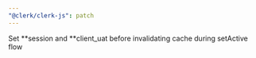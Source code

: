 ```yaml
---
"@clerk/clerk-js": patch
---
```


Set **session and **client_uat before invalidating cache during setActive flow
